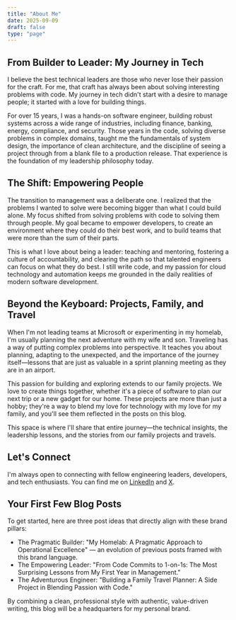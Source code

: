 ```yaml
---
title: "About Me"
date: 2025-09-09
draft: false
type: "page"
---
```


## From Builder to Leader: My Journey in Tech

I believe the best technical leaders are those who never lose their passion for the craft. For me, that craft has always been about solving interesting problems with code. My journey in tech didn't start with a desire to manage people; it started with a love for building things.

For over 15 years, I was a hands-on software engineer, building robust systems across a wide range of industries, including finance, banking, energy, compliance, and security.  Those years in the code, solving diverse problems in complex domains, taught me the fundamentals of system design, the importance of clean architecture, and the discipline of seeing a project through from a blank file to a production release. That experience is the foundation of my leadership philosophy today. 

## The Shift: Empowering People

The transition to management was a deliberate one. I realized that the problems I wanted to solve were becoming bigger than what I could build alone. My focus shifted from solving problems with code to solving them through people. My goal became to empower developers, to create an environment where they could do their best work, and to build teams that were more than the sum of their parts.

This is what I love about being a leader: teaching and mentoring, fostering a culture of accountability, and clearing the path so that talented engineers can focus on what they do best. I still write code, and my passion for cloud technology and automation keeps me grounded in the daily realities of modern software development.

## Beyond the Keyboard: Projects, Family, and Travel

When I'm not leading teams at Microsoft or experimenting in my homelab, I'm usually planning the next adventure with my wife and son. Traveling has a way of putting complex problems into perspective. It teaches you about planning, adapting to the unexpected, and the importance of the journey itself—lessons that are just as valuable in a sprint planning meeting as they are in an airport.

This passion for building and exploring extends to our family projects. We love to create things together, whether it's a piece of software to plan our next trip or a new gadget for our home. These projects are more than just a hobby; they're a way to blend my love for technology with my love for my family, and you'll see them reflected in the posts on this blog.

This space is where I'll share that entire journey—the technical insights, the leadership lessons, and the stories from our family projects and travels.

## Let's Connect

I'm always open to connecting with fellow engineering leaders, developers, and tech enthusiasts. You can find me on [LinkedIn](https://www.linkedin.com/in/your-profile) and [X](https://x.com/your-handle).

## Your First Few Blog Posts

To get started, here are three post ideas that directly align with these brand pillars:

- The Pragmatic Builder: "My Homelab: A Pragmatic Approach to Operational Excellence" — an evolution of previous posts framed with this brand language.
- The Empowering Leader: "From Code Commits to 1-on-1s: The Most Surprising Lessons from My First Year in Management."
- The Adventurous Engineer: "Building a Family Travel Planner: A Side Project in Blending Passion with Code."

By combining a clean, professional style with authentic, value-driven writing, this blog will be a headquarters for my personal brand.
